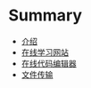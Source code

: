 # Summary

- [介绍](introduction.md)
- [在线学习网站](online-learning-website.md)
- [在线代码编辑器](online-code-editor.md)
- [文件传输](file-transfer.md)
